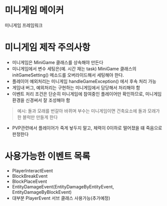 # 미니게임 메이커
미니게임 프레임워크

# 미니게임 제작 주의사항
- 미니게임은 MiniGame 클래스를 상속해야 만든다
- 미니게임에서 변수 세팅은(예. 시간 재는 task) MiniGame 클래스의 initGameSetting() 메소드를 
오버라이드해서 세팅해야 한다.
- 플레이어 예외처리는 미니게임 handleGameException() 에서 후속 처리 가능
- 게임내 버그, 예외처리는 구현하는 미니게임에서 담당해서 처리해야 함
- 이벤트 처리 조건은 단순히 미니게임에 참여중인 플레이어만 확인하므로, 미니게임 환경을 신경써서 잘 조성해야 함
> 예시: 돌과 모래를 번갈아 바뀌며 부수는 미니게임이면 건축요소에 돌과 모래가 한 블럭만 만들게 한다    
- PVP관련에서 플레이어가 죽게 놯두지 말고, 체력이 0이하로 떨어졌을 떄 죽음으로 판정한다

# 사용가능한 이벤트 목록
- PlayerInteractEvent
- BlockBreakEvent
- BlockPlaceEvent
- EntityDamageEvent(EntityDamageByEntityEvent, EntityDamageByBlockEvent)
- 대부분 PlayerEvent 서브 클래스 사용가능(추가예정)

